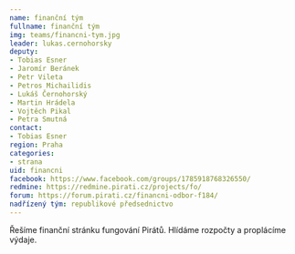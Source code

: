 ```yaml
---
name: finanční tým
fullname: finanční tým
img: teams/financni-tym.jpg
leader: lukas.cernohorsky
deputy:
- Tobias Esner
- Jaromír Beránek
- Petr Vileta
- Petros Michailidis
- Lukáš Černohorský
- Martin Hrádela
- Vojtěch Pikal
- Petra Smutná
contact:
- Tobias Esner
region: Praha
categories:
- strana
uid: financni
facebook: https://www.facebook.com/groups/1785918768326550/
redmine: https://redmine.pirati.cz/projects/fo/
forum: https://forum.pirati.cz/financni-odbor-f184/
nadřízený tým: republikové předsednictvo
---
```


Řešíme finanční stránku fungování Pirátů. Hlídáme rozpočty a proplácíme výdaje.
